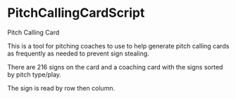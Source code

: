 # PitchCallingCardScript
Pitch Calling Card

This is a tool for pitching coaches to use to help generate pitch calling cards as frequently as needed to prevent sign stealing.

There are 216 signs on the card and a coaching card with the signs sorted by pitch type/play. 

The sign is read by row then column. 
